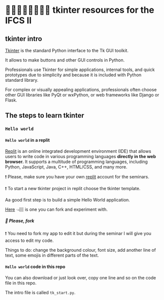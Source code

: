 # 👩🏻‍💻👩‍💻👩🏿‍💻 tkinter resources for the IFCS II

## tkinter intro

[Tkinter](https://docs.python.org/3/library/tkinter.html) is the standard Python interface to the Tk GUI toolkit.

It allows to make buttons and other GUI controls in Python.

Professionals use Tkinter for simple applications, internal tools, and quick prototypes due to simplicity and because it is included with Python
standard library.

For complex or visually appealing applications, professionals often choose other GUI libraries like PyQt or wxPython, or web frameworks like Django or Flask.

## The steps to learn tkinter

### `Hello world`

#### `Hello world` in a replit

[Replit](https://replit.com/) is an online integrated development environment (IDE) that allows users to write code in various programming languages **directly in the web browser.** It supports a multitude of programming languages, including Python, JavaScript, Java, C++, HTML/CSS, and many more.

❗ Please, make sure you have your own [replit](https://replit.com) account for the seminars.

❗ To start a new tkinter project in replit choose the tkinter template.

Aa good first step is to build a simple Hello World application.

[Here](https://replit.com/@missPunter/intro-tkinter-ifcs2#main.py) 👈🏽 is one you can fork and experiment with.

##### 🍴 Please, fork

❗ You need to fork  my app to edit it but during the seminar I will give you access to edit my code.

Things to do: change the background colour, font size, add another line of text, some emojis in different parts of the text.

#### `Hello world` code in this repo

You can also download or just look over, copy one line and so on the code file in this repo.

The intro file is called `tk_start.py`.

